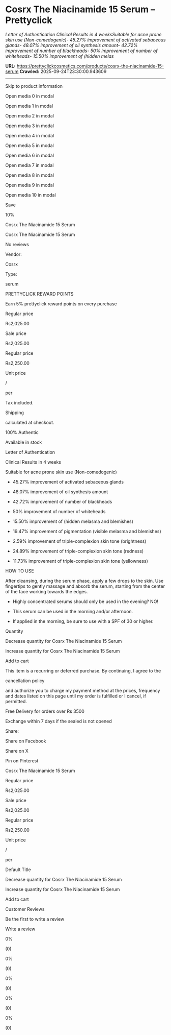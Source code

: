 # Cosrx The Niacinamide 15 Serum – Prettyclick

*Letter of Authentication Clinical Results in 4 weeksSuitable for acne prone skin use (Non-comedogenic)- 45.27% improvement of activated sebaceous glands- 48.07% improvement of oil synthesis amount- 42.72% improvement of number of blackheads- 50% improvement of number of whiteheads- 15.50% improvement of (hidden melas*

**URL:** https://prettyclickcosmetics.com/products/cosrx-the-niacinamide-15-serum
**Crawled:** 2025-09-24T23:30:00.943609

---

Skip to product information

Open media 0 in modal

Open media 1 in modal

Open media 2 in modal

Open media 3 in modal

Open media 4 in modal

Open media 5 in modal

Open media 6 in modal

Open media 7 in modal

Open media 8 in modal

Open media 9 in modal

Open media 10 in modal

Save

10%

Cosrx The Niacinamide 15 Serum

Cosrx The Niacinamide 15 Serum

No reviews

Vendor:

Cosrx

Type:

serum

PRETTYCLICK REWARD POINTS

Earn 5% prettyclick reward points on every purchase

Regular price

Rs2,025.00

Sale price

Rs2,025.00

Regular price

Rs2,250.00

Unit price

/

per

Tax included.

Shipping

calculated at checkout.

100% Authentic

Available in stock

Letter of Authentication

Clinical Results in 4 weeks

Suitable for acne prone skin use (Non-comedogenic)

- 45.27% improvement of activated sebaceous glands

- 48.07% improvement of oil synthesis amount

- 42.72% improvement of number of blackheads

- 50% improvement of number of whiteheads

- 15.50% improvement of (hidden melasma and blemishes)

- 19.47% improvement of pigmentation (visible melasma and blemishes)

- 2.59% improvement of triple-complexion skin tone (brightness)

- 24.89% improvement of triple-complexion skin tone (redness)

- 11.73% improvement of triple-complexion skin tone (yellowness)

HOW TO USE

After cleansing, during the serum phase, apply a few drops to the skin. Use fingertips to gently massage and absorb the serum, starting from the center of the face working towards the edges.

* Highly concentrated serums should only be used in the evening? NO!

* This serum can be used in the morning and/or afternoon.

* If applied in the morning, be sure to use with a SPF of 30 or higher.

Quantity

Decrease quantity for Cosrx The Niacinamide 15 Serum

Increase quantity for Cosrx The Niacinamide 15 Serum

Add to cart

This item is a recurring or deferred purchase. By continuing, I agree to the

cancellation policy

and authorize you to charge my payment method at the prices, frequency and dates listed on this page until my order is fulfilled or I cancel, if permitted.

Free Delivery for orders over Rs 3500

Exchange within 7 days if the sealed is not opened

Share:

Share on Facebook

Share on X

Pin on Pinterest

Cosrx The Niacinamide 15 Serum

Regular price

Rs2,025.00

Sale price

Rs2,025.00

Regular price

Rs2,250.00

Unit price

/

per

Default Title

Decrease quantity for Cosrx The Niacinamide 15 Serum

Increase quantity for Cosrx The Niacinamide 15 Serum

Add to cart

Customer Reviews

Be the first to write a review

Write a review

0%

(0)

0%

(0)

0%

(0)

0%

(0)

0%

(0)